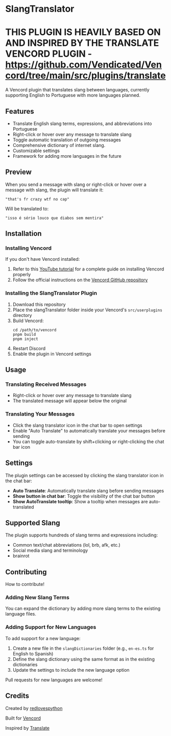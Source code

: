# SlangTranslator
# THIS PLUGIN IS HEAVILY BASED ON AND INSPIRED BY THE TRANSLATE VENCORD PLUGIN - https://github.com/Vendicated/Vencord/tree/main/src/plugins/translate

A Vencord plugin that translates slang between languages, currently supporting English to Portuguese with more languages planned.




## Features

- Translate English slang terms, expressions, and abbreviations into Portuguese
- Right-click or hover over any message to translate slang
- Toggle automatic translation of outgoing messages
- Comprehensive dictionary of internet slang.
- Customizable settings
- Framework for adding more languages in the future

## Preview

When you send a message with slang or right-click or hover over a message with slang, the plugin will translate it:

```
"that's fr crazy wtf no cap"
```

Will be translated to:

```
"isso é sério louco que diabos sem mentira"
```

## Installation

### Installing Vencord
If you don't have Vencord installed:
1. Refer to this [YouTube tutorial](https://www.youtube.com/watch?v=3anTy0EdvsE) for a complete guide on installing Vencord properly
2. Follow the official instructions on the [Vencord GitHub repository](https://github.com/Vendicated/Vencord)

### Installing the SlangTranslator Plugin
1. Download this repository
2. Place the slangTranslator folder inside your Vencord's `src/userplugins` directory
3. Build Vencord:
   ```
   cd /path/to/vencord
   pnpm build
   pnpm inject
   ```
4. Restart Discord
5. Enable the plugin in Vencord settings

## Usage

### Translating Received Messages

- Right-click or hover over any message to translate slang
- The translated message will appear below the original

### Translating Your Messages

- Click the slang translator icon in the chat bar to open settings
- Enable "Auto Translate" to automatically translate your messages before sending
- You can toggle auto-translate by shift+clicking or right-clicking the chat bar icon

## Settings

The plugin settings can be accessed by clicking the slang translator icon in the chat bar:

- **Auto Translate**: Automatically translate slang before sending messages
- **Show button in chat bar**: Toggle the visibility of the chat bar button
- **Show AutoTranslate tooltip**: Show a tooltip when messages are auto-translated

## Supported Slang

The plugin supports hundreds of slang terms and expressions including:

- Common text/chat abbreviations (lol, brb, afk, etc.)
- Social media slang and terminology
- brainrot

## Contributing

How to contribute!

### Adding New Slang Terms
You can expand the dictionary by adding more slang terms to the existing language files.

### Adding Support for New Languages
To add support for a new language:

1. Create a new file in the `slangDictionaries` folder (e.g., `en-es.ts` for English to Spanish)
2. Define the slang dictionary using the same format as in the existing dictionaries
3. Update the settings to include the new language option

Pull requests for new languages are welcome!

## Credits

Created by [redlovespython](https://github.com/redlovespython)

Built for [Vencord](https://github.com/Vendicated/Vencord)

Inspired by [Translate](https://github.com/Vendicated/Vencord/tree/main/src/plugins/translate)
